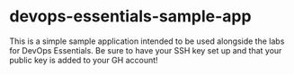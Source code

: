# devops-essentials-sample-app

This is a simple sample application intended to be used alongside the labs for DevOps Essentials.
Be sure to have your SSH key set up and that your public key is added to your GH account!
